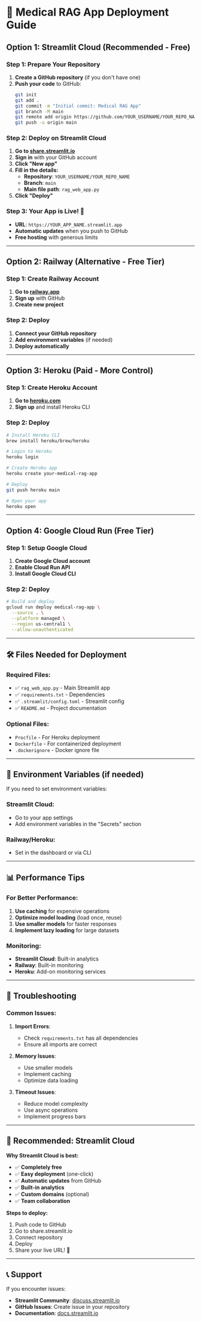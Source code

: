 # 🚀 Medical RAG App Deployment Guide

## Option 1: Streamlit Cloud (Recommended - Free)

### Step 1: Prepare Your Repository
1. **Create a GitHub repository** (if you don't have one)
2. **Push your code** to GitHub:
   ```bash
   git init
   git add .
   git commit -m "Initial commit: Medical RAG App"
   git branch -M main
   git remote add origin https://github.com/YOUR_USERNAME/YOUR_REPO_NAME.git
   git push -u origin main
   ```

### Step 2: Deploy on Streamlit Cloud
1. **Go to [share.streamlit.io](https://share.streamlit.io)**
2. **Sign in** with your GitHub account
3. **Click "New app"**
4. **Fill in the details:**
   - **Repository**: `YOUR_USERNAME/YOUR_REPO_NAME`
   - **Branch**: `main`
   - **Main file path**: `rag_web_app.py`
5. **Click "Deploy"**

### Step 3: Your App is Live! 🎉
- **URL**: `https://YOUR_APP_NAME.streamlit.app`
- **Automatic updates** when you push to GitHub
- **Free hosting** with generous limits

---

## Option 2: Railway (Alternative - Free Tier)

### Step 1: Create Railway Account
1. **Go to [railway.app](https://railway.app)**
2. **Sign up** with GitHub
3. **Create new project**

### Step 2: Deploy
1. **Connect your GitHub repository**
2. **Add environment variables** (if needed)
3. **Deploy automatically**

---

## Option 3: Heroku (Paid - More Control)

### Step 1: Create Heroku Account
1. **Go to [heroku.com](https://heroku.com)**
2. **Sign up** and install Heroku CLI

### Step 2: Deploy
```bash
# Install Heroku CLI
brew install heroku/brew/heroku

# Login to Heroku
heroku login

# Create Heroku app
heroku create your-medical-rag-app

# Deploy
git push heroku main

# Open your app
heroku open
```

---

## Option 4: Google Cloud Run (Free Tier)

### Step 1: Setup Google Cloud
1. **Create Google Cloud account**
2. **Enable Cloud Run API**
3. **Install Google Cloud CLI**

### Step 2: Deploy
```bash
# Build and deploy
gcloud run deploy medical-rag-app \
  --source . \
  --platform managed \
  --region us-central1 \
  --allow-unauthenticated
```

---

## 🛠️ Files Needed for Deployment

### Required Files:
- ✅ `rag_web_app.py` - Main Streamlit app
- ✅ `requirements.txt` - Dependencies
- ✅ `.streamlit/config.toml` - Streamlit config
- ✅ `README.md` - Project documentation

### Optional Files:
- `Procfile` - For Heroku deployment
- `Dockerfile` - For containerized deployment
- `.dockerignore` - Docker ignore file

---

## 🔧 Environment Variables (if needed)

If you need to set environment variables:

### Streamlit Cloud:
- Go to your app settings
- Add environment variables in the "Secrets" section

### Railway/Heroku:
- Set in the dashboard or via CLI

---

## 📊 Performance Tips

### For Better Performance:
1. **Use caching** for expensive operations
2. **Optimize model loading** (load once, reuse)
3. **Use smaller models** for faster responses
4. **Implement lazy loading** for large datasets

### Monitoring:
- **Streamlit Cloud**: Built-in analytics
- **Railway**: Built-in monitoring
- **Heroku**: Add-on monitoring services

---

## 🚨 Troubleshooting

### Common Issues:

1. **Import Errors**:
   - Check `requirements.txt` has all dependencies
   - Ensure all imports are correct

2. **Memory Issues**:
   - Use smaller models
   - Implement caching
   - Optimize data loading

3. **Timeout Issues**:
   - Reduce model complexity
   - Use async operations
   - Implement progress bars

---

## 🎯 Recommended: Streamlit Cloud

**Why Streamlit Cloud is best:**
- ✅ **Completely free**
- ✅ **Easy deployment** (one-click)
- ✅ **Automatic updates** from GitHub
- ✅ **Built-in analytics**
- ✅ **Custom domains** (optional)
- ✅ **Team collaboration**

**Steps to deploy:**
1. Push code to GitHub
2. Go to share.streamlit.io
3. Connect repository
4. Deploy
5. Share your live URL! 🎉

---

## 📞 Support

If you encounter issues:
- **Streamlit Community**: [discuss.streamlit.io](https://discuss.streamlit.io)
- **GitHub Issues**: Create issue in your repository
- **Documentation**: [docs.streamlit.io](https://docs.streamlit.io) 
